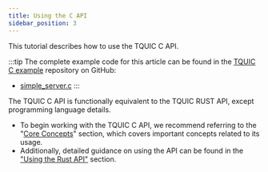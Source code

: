 ```yaml
---
title: Using the C API
sidebar_position: 3
---
```



This tutorial describes how to use the TQUIC C API.

:::tip
The complete example code for this article can be found in the [TQUIC C example](https://github.com/tquic-group/tquic-example-c) repository on GitHub:
* [simple_server.c](https://github.com/tquic-group/tquic-example-c/blob/main/simple_server.c)
::: 

The TQUIC C API is functionally equivalent to the TQUIC RUST API, except programming language details.

* To begin working with the TQUIC C API, we recommend referring to the "[Core Concepts](core_concepts.md)" section, which covers important concepts related to its usage.
* Additionally, detailed guidance on using the API can be found in the ["Using the Rust API"](rust.md) section.
